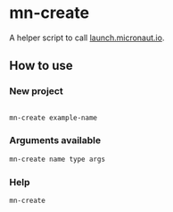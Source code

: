 # mn-create

A helper script to call [launch.micronaut.io](launch.micronaut.io).

## How to use

### New project

```sh

mn-create example-name
```

### Arguments available

```sh
mn-create name type args
```

### Help

```sh
mn-create
```

